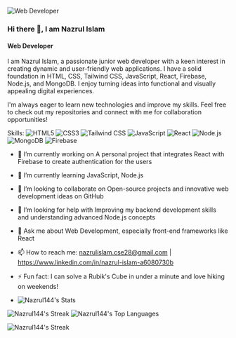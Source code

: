 ![Web Developer](https://i.ibb.co/xjyQbBD/Cover-Image.jpg)
### Hi there 👋, I am Nazrul Islam
#### Web Developer

I am Nazrul Islam, a passionate junior web developer with a keen interest in creating dynamic and user-friendly web applications. I have a solid foundation in HTML, CSS, Tailwind CSS, JavaScript, React, Firebase, Node.js, and MongoDB. I enjoy turning ideas into functional and visually appealing digital experiences.

I'm always eager to learn new technologies and improve my skills. Feel free to check out my repositories and connect with me for collaboration opportunities!

Skills: ![HTML5](https://img.shields.io/badge/-HTML5-E34F26?logo=html5&logoColor=fff&style=flat) ![CSS3](https://img.shields.io/badge/-CSS3-1572B6?logo=css3&logoColor=fff&style=flat) ![Tailwind CSS](https://img.shields.io/badge/-Tailwind%20CSS-38B2AC?logo=tailwind-css&logoColor=fff&style=flat)  ![JavaScript](https://img.shields.io/badge/-JavaScript-F7DF1E?logo=javascript&logoColor=000&style=flat) ![React](https://img.shields.io/badge/-React-61DAFB?logo=react&logoColor=000&style=flat) ![Node.js](https://img.shields.io/badge/-Node.js-339933?logo=node.js&logoColor=fff&style=flat) ![MongoDB](https://img.shields.io/badge/-MongoDB-47A248?logo=mongodb&logoColor=fff&style=flat) ![Firebase](https://img.shields.io/badge/-Firebase-FFCA28?logo=firebase&logoColor=000&style=flat)

- 🔭 I’m currently working on A personal project that integrates React with Firebase to create authentication for the users 
- 🌱 I’m currently learning JavaScript, Node.js 
- 👯 I’m looking to collaborate on Open-source projects and innovative web development ideas on GitHub 
- 🤔 I’m looking for help with Improving my backend development skills and understanding advanced Node.js concepts 
- 💬 Ask me about Web Development, especially front-end frameworks like React 
- 📫 How to reach me: nazrulislam.cse28@gmail.com | https://www.linkedin.com/in/nazrul-islam-a6080730b 
- ⚡ Fun fact: I can solve a Rubik's Cube in under a minute and love hiking on weekends!

- ![Nazrul144's Stats](https://github-readme-stats.vercel.app/api?username=Nazrul144&theme=gruvbox&show_icons=true&hide_border=false&count_private=true)


![Nazrul144's Streak](https://github-readme-streak-stats.herokuapp.com/?user=Nazrul144&theme=gruvbox&hide_border=false)
![Nazrul144's Top Languages](https://github-readme-stats.vercel.app/api/top-langs/?username=Nazrul144&theme=gruvbox&show_icons=true&hide_border=false&layout=compact)


![Nazrul144's Streak](https://github-readme-streak-stats.herokuapp.com/?user=Nazrul144&theme=gruvbox&hide_border=false)
